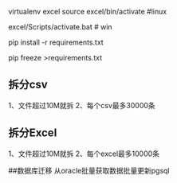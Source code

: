 virtualenv excel
source excel/bin/activate #linux

excel/Scripts/activate.bat # win

pip install -r requirements.txt

pip freeze >requirements.txt

## 拆分csv
1、文件超过10M就拆
2、每个csv最多30000条
## 拆分Excel
1、文件超过10M就拆
2、每个excel最多10000条


##数据库迁移
从oracle批量获取数据批量更新pgsql
